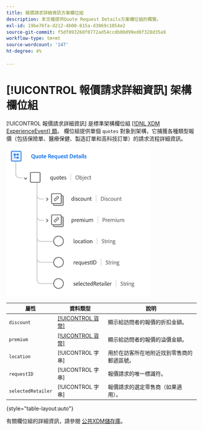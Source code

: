 ```yaml
---
title: 報價請求詳細資訊方案欄位組
description: 本文檔提供Quote Request Details方案欄位組的概覽。
exl-id: 19be76fa-d212-4b00-815a-d3869c1054e2
source-git-commit: f5df893260f0772ad54ccdb00d99ed8f328d35a9
workflow-type: tm+mt
source-wordcount: '147'
ht-degree: 4%

---
```


# [!UICONTROL 報價請求詳細資訊] 架構欄位組

[!UICONTROL 報價請求詳細資訊] 是標準架構欄位組 [[!DNL XDM ExperienceEvent] 類](../../classes/experienceevent.md)。 欄位組提供單個 `quotes` 對象到架構，它捕獲各種類型報價（包括保險單、醫療保健、製造訂單和高科技訂單）的請求流程詳細資訊。

![](../../images/field-groups/quote-request-details.png)

| 屬性 | 資料類型 | 說明 |
| --- | --- | --- |
| `discount` | [[!UICONTROL 貨幣]](../../data-types/currency.md) | 顯示給訪問者的報價的折扣金額。 |
| `premium` | [[!UICONTROL 貨幣]](../../data-types/currency.md) | 顯示給訪問者的報價的溢價金額。 |
| `location` | [!UICONTROL 字串] | 用於在訪客所在地附近找到零售商的郵遞區號。 |
| `requestID` | [!UICONTROL 字串] | 報價請求的唯一標識符。 |
| `selectedRetailer` | [!UICONTROL 字串] | 報價請求的選定零售商（如果適用）。 |

{style="table-layout:auto"}

有關欄位組的詳細資訊，請參閱 [公共XDM儲存庫](https://github.com/adobe/xdm/blob/master/docs/reference/fieldgroups/experience-event/experienceevent-quote-request-details.schema.json)。
